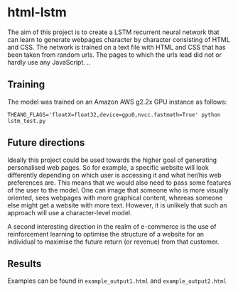 # html-lstm
The aim of this project is to create a LSTM recurrent neural network that can learn to generate webpages character by character consisting of HTML and CSS. 
The network is trained on a text file with HTML and CSS that has been taken from random urls. The pages to which the urls lead did not or hardly use any JavaScript. 
..

## Training

The model was trained on an Amazon AWS g2.2x GPU instance as follows:
```
THEANO_FLAGS='floatX=float32,device=gpu0,nvcc.fastmath=True' python lstm_test.py
```

## Future directions
Ideally this project could be used towards the higher goal of generating personalised web pages. So for example, a specific website will look differently depending on which user is accessing it and what her/his web preferences are. This means that we would also need to pass some features of the user to the model. One can image that someone who is more visually oriented, sees webpages with more graphical content, whereas someone else might get a website with more text. However, it is unlikely that such an approach will use a character-level model.

A second interesting direction in the realm of e-commerce is the use of reinforcement learning to optimise the structure of a website for an individual to maximise the future return (or revenue) from that customer.

## Results
Examples can be found in 
```example_output1.html``` and ```example_output2.html```
